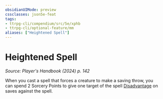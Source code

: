 ```yaml
---
obsidianUIMode: preview
cssclasses: json5e-feat
tags:
- ttrpg-cli/compendium/src/5e/xphb
- ttrpg-cli/optional-feature/mm
aliases: ["Heightened Spell"]
---
```

# Heightened Spell
*Source: Player's Handbook (2024) p. 142*  

When you cast a spell that forces a creature to make a saving throw, you can spend 2 Sorcery Points to give one target of the spell [Disadvantage](disadvantage-xphb.md) on saves against the spell.